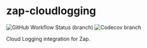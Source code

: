 # zap-cloudlogging

![GitHub Workflow Status (branch)](https://img.shields.io/github/workflow/status/zchee/zapcl/Test/main?label=Test&logo=github&style=for-the-badge)
![Codecov branch](https://img.shields.io/codecov/c/github/zchee/zapcl/main?label=Coverage&logo=codecov&style=for-the-badge)

Cloud Logging integration for Zap.
